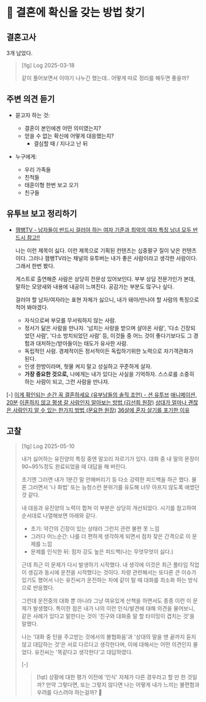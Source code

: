 # 󰏢 결혼에 확신을 갖는 방법 찾기



## 결혼고사

3개 남았다.

> [!lg] Log 2025-03-18
>
> 같이 풀어보면서 이야기 나누긴 했는데.. 어떻게 따로 정리를 해두면 좋을까?


## 주변 의견 듣기

- 묻고자 하는 것:

  - 결혼이 본인에겐 어떤 의미였는지?
  - 얻을 수 없는 확신에 어떻게 대응했는지?
    - 결심할 때 / 지나고 난 뒤


- 누구에게:

  - 우리 가족들
  - 친척들
  - 태훈이형 한번 보고 오기
  - 친구들


## 유투브 보고 정리하기


- [잼뱅TV - 남자들이 반드시 걸러야 하는 여자 기준과 최악의 여자 특징 남녀 모두 반드시 참고!!](https://www.youtube.com/watch?v=mQ-MyG34GZc)

  나는 이런 제목이 싫다. 이런 제목으로 기획된 컨텐츠는 십중팔구 질이 낮은 컨텐츠이다. 그러나
  잼뱅TV라는 채널의 유투버는 내가 좋은 사람이라고 생각한 사람이다. 그래서 한번 봤다.

  게스트로 출연해준 사람은 상당히 전문성 있어보인다. 부부 상담 전문가인가 본데, 말하는 모양새와
  내용에 내공이 느껴진다. 공감가는 부분도 많구나 싶다.

  걸러야 할 남자/여자라는 표현 자체가 싫으니, 내가 돼야/만나야 할 사람의 특징으로 적어 봐야겠다.

  - 자식으로써 부모를 무서워하지 않는 사람.
  - 정서가 닮은 사람을 만나자. '넘치는 사랑을 받으며 살아온 사람', '다소 긴장되었던 사람', '다소
    방치되었던 사람' 등, 이것들 중 어느 것이 좋다기보다도 그 경험과 대처하는/받아들이는 태도가
    유사한 사람.
  - 독립적인 사람. 경제적이든 정서적이든 독립하기위한 노력으로 자기객관화가 된다.
  - 인생 한방이라며, 헛물 켜지 말고 성실하고 꾸준하게 살자.
  - **가장 중요한 것으로,** 나에게는 내가 있다는 사실을 기억하자. 스스로를 소중히 하는 사람이 되고,
    그런 사람을 만나자.



[-] 
  [이게 확인되는 순간 꼭 결혼하세요 (유부남들의 솔직 조언) - 션 유투브](https://www.youtube.com/watch?v=OQgTlHMNbOA)
  [애니메이션, 20분](https://www.youtube.com/watch?v=wfqmTtaLnME)
  [이혼하지 않고 평생 갈 사람인지 알아보는 방법 (김선희 원장)](https://www.youtube.com/watch?v=MF9xdIj3EFo)
  [상대가 얼마나 괜찮은 사람인지 알 수 있는 한가지 방법 (문요한 원장)](https://www.youtube.com/watch?v=ST_eGUUu2tE)
  [36살에 혼자 살기를 포기한 이유](https://www.youtube.com/watch?v=n-FD0fHSBg4)


## 고찰

> [!lg] Log 2025-05-10
>
> 내가 싫어하는 유진양의 특징 중엔 말꼬리 자르기가 있다. 대화 중 내 말의 문장이 90~95%정도
> 완료되었을 때 대답을 해 버린다. 
>
> 초기엔 그러면 내가 1분간 말 안해버리기 등 다소 강력한 피드백을 하곤 했다. 물론 그러면서 '나 화법'
> 또는 능청스런 분위기를 유도해 너무 아프지 않도록 애썼던 것 같다.
>
> 내 대응과 유진양의 노력이 합쳐 이 부분은 상당히 개선되었다. 시기를 참고하여 순서대로 나열해보면
> 아래와 같다.
>
>   - 초기: 약간의 긴장이 있는 상태라 그런지 관련 불편 못 느낌
>   - 그러다 어느순간: 나를 더 편하게 생각하게 되면서 점차 잦은 간격으로 이 문제를 느낌
>   - 문제를 인식한 뒤: 점차 강도 높은 피드백(나는 무엇무엇이 싫다.)
>
> 근데 최근 이 문제가 다시 발생하기 시작했다. 내 생각에 이것은 최근 풀타임 직업이 생김과 동시에
> 운전을 시작했다는 것이다. 차량 관련해서는 또다른 큰 이슈가 있기도 했어서 나는 유진씨가 운전하는
> 차에 같이 탈 때 대화를 최소화 하는 방식으로 반응했다.
>
> 그런데 운전중의 대화 뿐 아니라 그냥 여유있게 산책을 하면서도 종종 이런 이 문제가 발생했다. 특이한
> 점은 내가 나의 이런 인식/발견에 대해 의견을 물어보니, 같은 사례가 있다고 말한다는 것이 '친구와
> 대화중 말 할 타이밍이 겹치는 것'을 말했다.
>
> 나는 '대화 중 턴을 주고받는 것에서의 불협화음'과 '상대의 말을 맨 끝까지 듣지 않고 대답하는 것'은
> 서로 다르다고 생각한다며, 이에 대해서는 어떤 의견인지 물었다. 유진씨는 '똑같다고 생각한다'고
> 대답하였다.
> 
> [-] 
> > [!qt] 상황에 대한 평가 이전에 '인식' 자체가 다른 경우라고 할 만 한 것일까? 만약 그렇다면, 또는 그렇지 않다면 나는 어떻게 내가 느끼는 불편함과 우려를 다스려야 하는걸까? 
> > 󱞪
> >
> >
> >
> >

